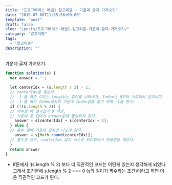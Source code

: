```yaml
---
title: "프로그래머스 레벨1 알고리즘 - 가운데 글자 가져오기"
date: "2019-07-08T11:55:56+09:00"
template: "post"
draft: false
slug: "/posts/프로그래머스-레벨1-알고리즘-가운데-글자-가져오기/"
category: "알고리즘"
tags:
  - "알고리즘"
description: ""
---
```


가운데 글자 가져오기.

```javascript
function solution(s) {
  var answer = '';
  
  let centerIdx = (s.length / 2) - 1;
  // centerIdx를 찾는다. 
  // -1 를 해준 이유는 length는 길이를 나타내고, Index는 0부터 시작해서 길이보다 -1 작은 인덱스까지 정해지므로
  // -1 를 해서 Index에서의 가운데 Index값을 찾기 위해 -1를 한다.
  if (!(s.length % 2)) {
  // 짝수일 때 결과값이 0 이면,
  // 가운데 두 단어가 answer값에 할당되게 한다.
    answer = s[centerIdx] + s[centerIdx + 1];
  } else {
  // 홀수 일때 가운데 글자만 나오게 한다.
    answer = s[Math.round(centerIdx)];
  // 홀수일 경우, centerIdx 값이 소수로 되어있어서 반올림을 해준다.
  }
  return answer
}
```

- if문에서 !(s.length % 2) 보다 더 직관적인 코드는 어떤게 있는지 생각해게 되었다. 그래서 조건문에 s.length % 2 === 0 (s의 길이가 짝수라는 조건)이라고 하면 더운 직관적인 코드가 된다.